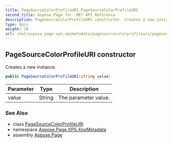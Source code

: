 ```yaml
---
title: PageSourceColorProfileURI.PageSourceColorProfileURI
second_title: Aspose.Page for .NET API Reference
description: PageSourceColorProfileURI constructor. Creates a new instance
type: docs
weight: 10
url: /net/aspose.page.xps.xpsmetadata/pagesourcecolorprofileuri/pagesourcecolorprofileuri/
---
```

## PageSourceColorProfileURI constructor

Creates a new instance.

```csharp
public PageSourceColorProfileURI(string value)
```

| Parameter | Type | Description |
| --- | --- | --- |
| value | String | The parameter value. |

### See Also

* class [PageSourceColorProfileURI](../)
* namespace [Aspose.Page.XPS.XpsMetadata](../../pagesourcecolorprofileuri/)
* assembly [Aspose.Page](../../../)


